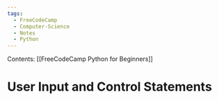 ```yaml
---
tags:
  - FreeCodeCamp
  - Computer-Science
  - Notes
  - Python
---
```

Contents: [[FreeCodeCamp Python for Beginners]]
# User Input and Control Statements
